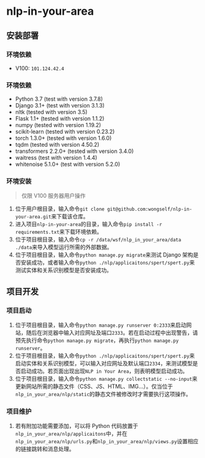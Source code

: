 # nlp-in-your-area

## 安装部署

### 环境依赖

- V100: `101.124.42.4`

### 环境依赖
- Python 3.7 (test with version 3.7.8)
- Django 3.1+ (test with version 3.1.3)
- nltk (tested with version 3.5)
- Flask 1.1+ (tested with version 1.1.2)
- numpy (tested with version 1.19.2)
- scikit-learn (tested with version 0.23.2)
- torch 1.3.0+ (tested with version 1.6.0)
- tqdm (tested with version 4.50.2)
- transformers 2.2.0+ (tested with version 3.4.0)
- waitress (test with version 1.4.4)
- whitenoise 5.1.0+ (test with version 5.2.0)

### 环境安装

> 仅限 V100 服务器用户操作

1. 位于用户根目录，输入命令`git clone git@github.com:wongself/nlp-in-your-area.git`来下载该仓库。
2. 进入项目`nlp-in-your-area`的目录，输入命令`pip install -r requirements.txt`来下载环境依赖。
3. 位于项目根目录，输入命令`cp -r /data/wsf/nlp_in_your_area/data ./data`来导入模型运行所需的外部数据。
4. 位于项目根目录，输入命令`python manage.py migrate`来测试 Django 架构是否安装成功，或者输入命令`python ./nlp/applicaitons/spert/spert.py`来测试实体和关系识别模型是否安装成功。

## 项目开发

### 项目启动

1. 位于项目根目录，输入命令`python manage.py runserver 0:2333`来启动网站，随后在浏览器中输入对应网址及端口`2333`。若在启动过程中出现警告，请预先执行命令`python manage.py migrate`，再执行`python manage.py runserver`。
2. 位于项目根目录，输入命令`python ./nlp/applicaitons/spert/spert.py`来启动实体和关系识别模型，可以输入对应网址及默认端口`2334`，来测试模型是否启动成功。若页面出现出现`NLP in Your Area`，则表明模型启动成功。
3. 位于项目根目录，输入命令`python manage.py collectstatic --no-input`来更新网站所需的静态文件（CSS、JS、HTML、IMG...）。仅当位于`nlp_in_your_area/nlp/static`的静态文件被修改时才需要执行这项操作。

### 项目维护

1. 若有附加功能需要添加，可以将 Python 代码放置于`nlp_in_your_area/nlp/applicaitons`中，并在`nlp_in_your_area/nlp/urls.py`和`nlp_in_your_area/nlp/views.py`设置相应的链接跳转和消息处理。
